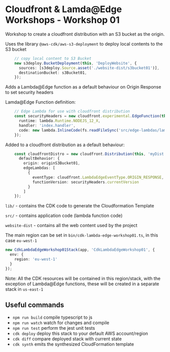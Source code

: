 # Cloudfront & Lamda@Edge Workshops - Workshop 01

Workshop to create a cloudfront distribution with an S3 bucket as the origin.

Uses the library `@aws-cdk/aws-s3-deployment` to deploy local contents to the S3 bucket

```ts
    // copy local content to S3 Bucket
    new s3deploy.BucketDeployment(this, 'DeployWebsite', {
      sources: [s3deploy.Source.asset('./website-dist/s3bucket01')],
      destinationBucket: s3Bucket01,
    });
```


Adds a Lambda@Edge function as a default behaviour on Origin Response to set security headers

Lamda@Edge Function definition:
```ts
    // Edge Lambda for use with cloudfront distribution
    const securityHeaders = new cloudfront.experimental.EdgeFunction(this, 'SecurityHeaders', {
      runtime: lambda.Runtime.NODEJS_12_X,
      handler: 'index.handler',
      code: new lambda.InlineCode(fs.readFileSync('src/edge-lambdas/lambda-at-edge-add-security-headers.js', { encoding: 'utf-8' })),
    });

```

Added to a cloudfront distribution as a default behaviour:
```ts
    const cloudfrontDistro = new cloudfront.Distribution(this, 'myDist', {
      defaultBehavior: {
        origin: originS3Bucket01,
        edgeLambdas: [
          {
            eventType: cloudfront.LambdaEdgeEventType.ORIGIN_RESPONSE,
            functionVersion: securityHeaders.currentVersion
          }
        ]
    });
```


`lib/` - contains the CDK code to generate the Cloudformation Template

`src/` - contains application code (lambda function code)

`website-dist` - contains all the web content used by the project

The main region can be set in `bin/cdk-lambda-edge-workshop01.ts`, in this case `eu-west-1`

```ts
new CdkLambdaEdgeWorkshop01Stack(app, 'CdkLambdaEdgeWorkshop01', {
  env: {
    region: 'eu-west-1'
  }
});
```

Note: All the CDK resources will be contained in this region/stack, with the exception of Lambda@Edge functions, these will be 
created in a separate stack in `us-east-1`  


## Useful commands

 * `npm run build`   compile typescript to js
 * `npm run watch`   watch for changes and compile
 * `npm run test`    perform the jest unit tests
 * `cdk deploy`      deploy this stack to your default AWS account/region
 * `cdk diff`        compare deployed stack with current state
 * `cdk synth`       emits the synthesized CloudFormation template
